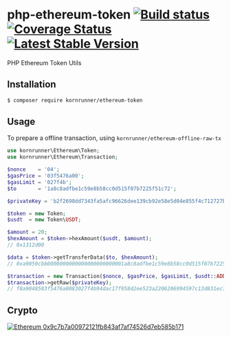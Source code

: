 # php-ethereum-token [![Build status](https://ci.appveyor.com/api/projects/status/d1qm90h668elbtc4/branch/master?svg=true)](https://ci.appveyor.com/project/kornrunner/php-ethereum-token/branch/master) [![Coverage Status](https://coveralls.io/repos/github/kornrunner/php-ethereum-token/badge.svg?branch=master)](https://coveralls.io/github/kornrunner/php-ethereum-token?branch=master) [![Latest Stable Version](https://poser.pugx.org/kornrunner/ethereum-token/v/stable)](https://packagist.org/packages/kornrunner/ethereum-token)

PHP Ethereum Token Utils

## Installation

```sh
$ composer require kornrunner/ethereum-token
```

## Usage

To prepare a offline transaction, using `kornrunner/ethereum-offline-raw-tx`

```php
use kornrunner\Ethereum\Token;
use kornrunner\Ethereum\Transaction;

$nonce    = '04';
$gasPrice = '03f5476a00';
$gasLimit = '027f4b';
$to       = '1a8c8adfbe1c59e8b58cc0d515f07b7225f51c72';

$privateKey = 'b2f2698dd7343fa5afc96626dee139cb92e58e5d04e855f4c712727bf198e898';

$token = new Token;
$usdt  = new Token\USDT;

$amount = 20;
$hexAmount = $token->hexAmount($usdt, $amount);
// 0x1312d00

$data = $token->getTransferData($to, $hexAmount);
// 0xa9059cbb0000000000000000000000001a8c8adfbe1c59e8b58cc0d515f07b7225f51c720000000000000000000000000000000000000000000000000000000001312d00

$transaction = new Transaction($nonce, $gasPrice, $gasLimit, $usdt::ADDRESS, '', $data);
$transaction->getRaw($privateKey);
// f8a9048503f5476a0083027f4b94dac17f958d2ee523a2206206994597c13d831ec7b844a9059cbb0000000000000000000000001a8c8adfbe1c59e8b58cc0d515f07b7225f51c720000000000000000000000000000000000000000000000000000000001312d00801ba03e141ea4233ec00bb3a80d7fea5f774b736772851b7bad18453d0f3c6097c42e9fa6eb47b6bead6a76d7db12809e2c916df999d7b99b613fcaa135abd8a0078e
```

## Crypto

[![Ethereum](https://user-images.githubusercontent.com/725986/61891022-0d0c7f00-af09-11e9-829f-096c039bbbfa.png) 0x9c7b7a00972121fb843af7af74526d7eb585b171][Ethereum]

[Ethereum]: https://etherscan.io/address/0x9c7b7a00972121fb843af7af74526d7eb585b171 "Donate with Ethereum"
